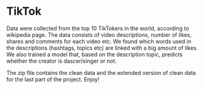 # TikTok
Data were collected from the top 10 TikTokers in the world, according to wikipedia page. 
The data consists of video descriptions, number of likes, shares and comments for each video etc. 
We found which words used in the descriptions (hashtags, topics etc) are linked with a big amount of likes. 
We also trained a model that, based on the description topic, predicts whether the creator is dascer/singer or not.

The zip file contains the clean data and the extended version of clean data for the last part of the project.
Enjoy!
